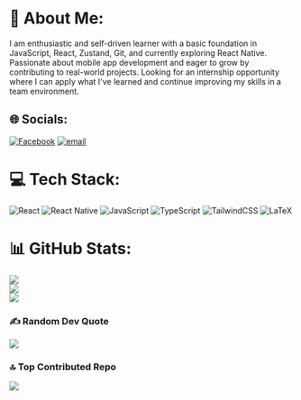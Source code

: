 # 💫 About Me:
I am enthusiastic and self-driven learner with a basic foundation in JavaScript, React, Zustand, Git, and currently exploring React Native. Passionate about mobile app development and eager to grow by contributing to real-world projects. Looking for an internship opportunity where I can apply what I've learned and continue improving my skills in a team environment.


## 🌐 Socials:
[![Facebook](https://img.shields.io/badge/Facebook-%231877F2.svg?logo=Facebook&logoColor=white)](https://facebook.com/sabindahal2004) [![email](https://img.shields.io/badge/Email-D14836?logo=gmail&logoColor=white)](mailto:sabindahal2004@gmail.com) 

# 💻 Tech Stack:
![React](https://img.shields.io/badge/react-%2320232a.svg?style=for-the-badge&logo=react&logoColor=%2361DAFB) ![React Native](https://img.shields.io/badge/react_native-%2320232a.svg?style=for-the-badge&logo=react&logoColor=%2361DAFB) ![JavaScript](https://img.shields.io/badge/javascript-%23323330.svg?style=for-the-badge&logo=javascript&logoColor=%23F7DF1E) ![TypeScript](https://img.shields.io/badge/typescript-%23007ACC.svg?style=for-the-badge&logo=typescript&logoColor=white) ![TailwindCSS](https://img.shields.io/badge/tailwindcss-%2338B2AC.svg?style=for-the-badge&logo=tailwind-css&logoColor=white) ![LaTeX](https://img.shields.io/badge/latex-%23008080.svg?style=for-the-badge&logo=latex&logoColor=white)
# 📊 GitHub Stats:
![](https://github-readme-stats.vercel.app/api?username=sabindahal2004&theme=blue_navy&hide_border=true&include_all_commits=false&count_private=false)<br/>
![](https://nirzak-streak-stats.vercel.app/?user=sabindahal2004&theme=blue_navy&hide_border=true)<br/>
![](https://github-readme-stats.vercel.app/api/top-langs/?username=sabindahal2004&theme=blue_navy&hide_border=true&include_all_commits=false&count_private=false&layout=compact)

### ✍️ Random Dev Quote
![](https://quotes-github-readme.vercel.app/api?type=horizontal&theme=radical)

### 🔝 Top Contributed Repo
![](https://github-contributor-stats.vercel.app/api?username=sabindahal2004&limit=5&theme=radical&combine_all_yearly_contributions=true)


